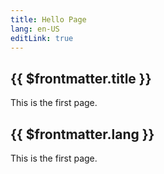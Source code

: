 ```yaml
---
title: Hello Page
lang: en-US
editLink: true
---
```


## {{ $frontmatter.title }}

This is the first page.

## {{ $frontmatter.lang }}

This is the first page.

